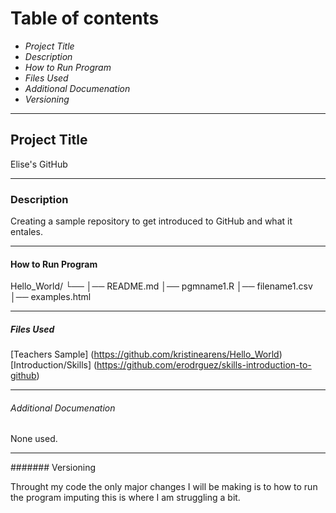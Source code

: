 # **Table of contents**

- *Project Title*
- *Description*
- *How to Run Program*
- *Files Used*
- *Additional Documenation*
- *Versioning*

---

## Project Title

Elise's GitHub

---

### Description

Creating a sample repository to get introduced to GitHub and what it entales.

---

#### How to Run Program

Hello_World/
└── 
    │── README.md
    │── pgmname1.R
    │── filename1.csv
    │── examples.html

---
   
##### Files Used

[Teachers Sample] (https://github.com/kristinearens/Hello_World)
[Introduction/Skills] (https://github.com/erodrguez/skills-introduction-to-github)

---

###### Additional Documenation

None used.

---

####### Versioning

Throught my code the only major changes I will be making is to how to run the program imputing this is where I am struggling a bit.
